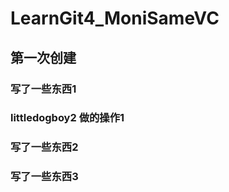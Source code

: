 # LearnGit4_MoniSameVC

## 第一次创建

### 写了一些东西1



### littledogboy2 做的操作1




### 写了一些东西2


### 写了一些东西3